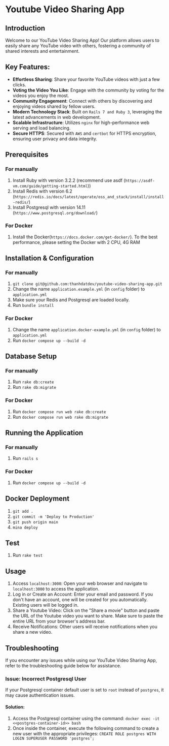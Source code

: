 # Youtube Video Sharing App

## Introduction

Welcome to our YouTube Video Sharing App! Our platform allows users to easily share any YouTube video with others, fostering a community of shared interests and entertainment.

## Key Features:

- **Effortless Sharing**: Share your favorite YouTube videos with just a few clicks.
- **Voting the Video You Like**: Engage with the community by voting for the videos you enjoy the most.
- **Community Engagement**: Connect with others by discovering and enjoying videos shared by fellow users.
- **Modern Technology Stack**: Built on `Rails 7 and Ruby 3`, leveraging the latest advancements in web development.
- **Scalable Infrastructure**: Utilizes `nginx` for high-performance web serving and load balancing.
- **Secure HTTPS**: Secured with `AWS` and `certbot` for HTTPS encryption, ensuring user privacy and data integrity.

## Prerequisites

### For manually

1. Install Ruby with version 3.2.2 (recommend use asdf (`https://asdf-vm.com/guide/getting-started.html`))
2. Install Redis with version 6.2 (`https://redis.io/docs/latest/operate/oss_and_stack/install/install-redis/`)
3. Install Postgresql with version 14.11 (`https://www.postgresql.org/download/`)

### For Docker

1. Install the Docker(`https://docs.docker.com/get-docker/`). To the best performance, please setting the Docker with 2 CPU, 4G RAM

## Installation & Configuration

### For manually

1. `git clone git@github.com:thanhdatdev/youtube-video-sharing-app.git`
2. Change the name `application.example.yml` (in `config` folder) to `application.yml`
3. Make sure your Redis and Postgresql are loaded locally.
4. Run `bundle install`

### For Docker

1. Change the name `application.docker-example.yml` (in `config` folder) to `application.yml`
2. Run `docker compose up --build -d`

## Database Setup

### For manually

1. Run `rake db:create`
2. Run `rake db:migrate`

### For Docker

1. Run `docker compose run web rake db:create`
2. Run `docker compose run web rake db:migrate`

## Running the Application

### For manually

1. Run `rails s`

### For Docker

1. Run `docker compose up --build -d`

## Docker Deployment

1. `git add .`
2. `git commit -m 'Deploy to Production'`
3. `git push origin main`
4. `mina deploy`

## Test

1. Run `rake test`

## Usage

1. Access `localhost:3000`: Open your web browser and navigate to `localhost:3000` to access the application.
2. Log in or Create an Account: Enter your email and password. If you don't have an account, one will be created for you automatically. Existing users will be logged in.
3. Share a Youtube Video: Click on the "Share a movie" button and paste the URL of the Youtube video you want to share. Make sure to paste the entire URL from your browser's address bar.
4. Receive Notifications: Other users will receive notifications when you share a new video.

## Troubleshooting

If you encounter any issues while using our YouTube Video Sharing App, refer to the troubleshooting guide below for assistance.

### Issue: Incorrect Postgresql User

If your Postgresql container default user is set to `root` instead of `postgres`, it may cause authentication issues.

#### Solution:

1. Access the Postgresql container using the command: `docker exec -it <<postgres-container-id>> bash`
2. Once inside the container, execute the following command to create a new user with the appropriate privileges: `CREATE ROLE postgres WITH LOGIN SUPERUSER PASSWORD 'postgres';`
